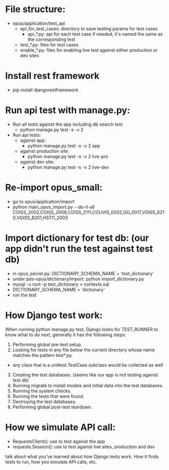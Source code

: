 # File structure:
* opus/application/test_api
  * api_for_test_cases: directory to save testing params for test cases
    * api_*.py: api for each test case if needed, it's named the same as the corresponding test
  * test_*.py: files for test cases
  * enable_*.py: files for enabling live test against either production or dev sites

# Install rest framework
  * pip install djangorestframework

# Run api test with manage.py:
* Run all tests against the app including db search test
  * python manage.py test -s -v 2
* Run api tests:
  * against app:
    * python manage.py test -s -v 2 app
  * against production site:
    * python manage.py test -s -v 2 live-pro
  * against dev site:
    * python manage.py test -s -v 2 live-dev

# Re-import opus_small:
* go to opus/application/import
* python main_opus_import.py --do-it-all COISS_2002,COISS_2008,COISS_2111,COUVIS_0002,GO_0017,VGISS_6210,VGISS_8201,HSTI1_2003

# Import dictionary for test db: (our app didn't run the test against test db)
* in opus_secret.py: DICTIONARY_SCHEMA_NAME = 'test_dictionary'
* under pds-opus/dictionary/import: python import_dictionary.py
* mysql -u root -p test_dictionary < contexts.sql
* DICTIONARY_SCHEMA_NAME = 'dictionary'
* run the test

# How Django test work:
When running python manage.py test, Django looks for TEST_RUNNER to know what to do next, generally it has the following steps:
1. Performing global pre-test setup.
2. Looking for tests in any file below the current directory whose name matches the pattern test*.py.
  * any class that is a unittest.TestCase subclass would be collected as well
3. Creating the test databases. (seems like our app is not testing against test db)
4. Running migrate to install models and initial data into the test databases.
5. Running the system checks.
6. Running the tests that were found.
7. Destroying the test databases.
8. Performing global post-test teardown.

# How we simulate API call:
* RequestsClient(): use to test against the app
* requests.Session(): use to test against live sites, produciton and dev


 talk about what you’ve learned about how Django tests work. How it finds tests to run, how you simulate API calls, etc.
